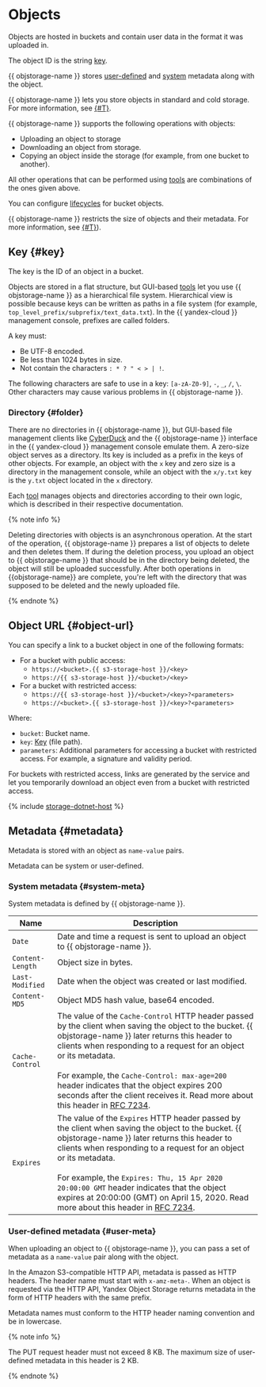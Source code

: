 # Objects

Objects are hosted in buckets and contain user data in the format it was uploaded in.

The object ID is the string [key](#key).

{{ objstorage-name }} stores [user-defined](#user-meta) and [system](#system-meta) metadata along with the object.

{{ objstorage-name }} lets you store objects in standard and cold storage. For more information, see [{#T}](storage-class.md).

{{ objstorage-name }} supports the following operations with objects:

- Uploading an object to storage
- Downloading an object from storage.
- Copying an object inside the storage (for example, from one bucket to another).

All other operations that can be performed using [tools](../tools/index.md) are combinations of the ones given above.

You can configure [lifecycles](lifecycles.md) for bucket objects.

{{ objstorage-name }} restricts the size of objects and their metadata. For more information, see [{#T}](limits.md)).

## Key {#key}

The key is the ID of an object in a bucket.

Objects are stored in a flat structure, but GUI-based [tools](../tools/index.md) let you use {{ objstorage-name }} as a hierarchical file system. Hierarchical view is possible because keys can be written as paths in a file system (for example, `top_level_prefix/subprefix/text_data.txt`). In the {{ yandex-cloud }} management console, prefixes are called folders.

A key must:

- Be UTF-8 encoded.
- Be less than 1024 bytes in size.
- Not contain the characters `: * ? " < > | !`.

The following characters are safe to use in a key: `[a-zA-Z0-9]`, `-`, `_`, `/`, `\`. Other characters may cause various problems in {{ objstorage-name }}.

### Directory {#folder}

There are no directories in {{ objstorage-name }}, but GUI-based file management clients like [CyberDuck](../tools/cyberduck.md) and the {{ objstorage-name }} interface in the {{ yandex-cloud }} management console emulate them. A zero-size object serves as a directory. Its key is included as a prefix in the keys of other objects. For example, an object with the `x` key and zero size is a directory in the management console, while an object with the `x/y.txt` key is the `y.txt` object located in the `x` directory.

Each [tool](../tools/index.md) manages objects and directories according to their own logic, which is described in their respective documentation.

{% note info %}

Deleting directories with objects is an asynchronous operation. At the start of the operation, {{ objstorage-name }} prepares a list of objects to delete and then deletes them. If during the deletion process, you upload an object to {{ objstorage-name }} that should be in the directory being deleted, the object will still be uploaded successfully. After both operations in {{objstorage-name}} are complete, you're left with the directory that was supposed to be deleted and the newly uploaded file.

{% endnote %}

## Object URL {#object-url}

You can specify a link to a bucket object in one of the following formats:

- For a bucket with public access:
  - `https://<bucket>.{{ s3-storage-host }}/<key>`
  - `https://{{ s3-storage-host }}/<bucket>/<key>`
- For a bucket with restricted access:
  - `https://{{ s3-storage-host }}/<bucket>/<key>?<parameters>`
  - `https://<bucket>.{{ s3-storage-host }}/<key>?<parameters>`

Where:

* `bucket`: Bucket name.
* `key`: [Key](#key) (file path).
* `parameters`: Additional parameters for accessing a bucket with restricted access. For example, a signature and validity period.

For buckets with restricted access, links are generated by the service and let you temporarily download an object even from a bucket with restricted access.

{% include [storage-dotnet-host](../_includes_service/storage-dotnet-host.md) %}

## Metadata {#metadata}

Metadata is stored with an object as `name-value` pairs.

Metadata can be system or user-defined.

### System metadata {#system-meta}

System metadata is defined by {{ objstorage-name }}.

| Name | Description |
| ----- | ----- |
| `Date` | Date and time a request is sent to upload an object to {{ objstorage-name }}. |
| `Content-Length` | Object size in bytes. |
| `Last-Modified` | Date when the object was created or last modified. |
| `Content-MD5` | Object MD5 hash value, base64 encoded. |
| `Cache-Control` | The value of the `Cache-Control` HTTP header passed by the client when saving the object to the bucket. {{ objstorage-name }} later returns this header to clients when responding to a request for an object or its metadata.<br/><br/>For example, the `Cache-Control: max-age=200` header indicates that the object expires 200 seconds after the client receives it. Read more about this header in [RFC 7234](https://tools.ietf.org/html/rfc7234#section-5.2). |
| `Expires` | The value of the `Expires` HTTP header passed by the client when saving the object to the bucket. {{ objstorage-name }} later returns this header to clients when responding to a request for an object or its metadata. <br/><br/>For example, the `Expires: Thu, 15 Apr 2020 20:00:00 GMT` header indicates that the object expires at 20:00:00 (GMT) on April 15, 2020. Read more about this header in [RFC 7234](https://tools.ietf.org/html/rfc7234#section-5.3). |

### User-defined metadata {#user-meta}

When uploading an object to {{ objstorage-name }}, you can pass a set of metadata as a `name-value` pair along with the object.

In the Amazon S3-compatible HTTP API, metadata is passed as HTTP headers. The header name must start with `x-amz-meta-`. When an object is requested via the HTTP API, Yandex Object Storage returns metadata in the form of HTTP headers with the same prefix.

Metadata names must conform to the HTTP header naming convention and be in lowercase.

{% note info %}

The PUT request header must not exceed 8 KB. The maximum size of user-defined metadata in this header is 2 KB.

{% endnote %}

